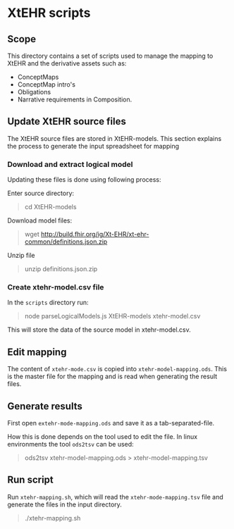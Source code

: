 
# XtEHR scripts

## Scope

This directory contains a set of scripts used to manage the mapping to XtEHR and the derivative assets such as:
* ConceptMaps
* ConceptMap intro's
* Obligations
* Narrative requirements in Composition.

## Update XtEHR source files

The XtEHR source files are stored in XtEHR-models. This section explains the process to generate the input spreadsheet for mapping

### Download and extract logical model

Updating these files is done using following process:

Enter source directory:
> cd XtEHR-models

Download model files:
> wget  http://build.fhir.org/ig/Xt-EHR/xt-ehr-common/definitions.json.zip

Unzip file
> unzip definitions.json.zip

### Create xtehr-model.csv file

In the `scripts` directory run:
> node parseLogicalModels.js XtEHR-models xtehr-model.csv

This will store the data of the source model in xtehr-model.csv.

## Edit mapping

The content of `xtehr-mode.csv` is copied into `xtehr-model-mapping.ods`.
This is the master file for the mapping and is read when generating the result files.

## Generate results

First open `extehr-mode-mapping.ods` and save it as a tab-separated-file.

How this is done depends on the tool used to edit the file. In linux environments the tool `ods2tsv` can be used:

> ods2tsv xtehr-model-mapping.ods > xtehr-model-mapping.tsv

## Run script

Run `xtehr-mapping.sh`, which will read the `xtehr-mode-mapping.tsv` file and generate the files in the input directory.

> ./xtehr-mapping.sh